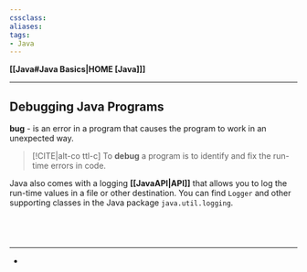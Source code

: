 ```yaml
---
cssclass:
aliases:
tags:
- Java
---
```

**[[Java#Java Basics|HOME [Java]]]**

---
## Debugging Java Programs
**bug** - is an error in a program that causes the program to work in an unexpected way.

>[!CITE|alt-co ttl-c] To **debug** a program is to identify and fix the run-time errors in code.

Java also comes with a logging **[[JavaAPI|API]]** that allows you to log the run-time values in a file or other destination. You can find `Logger` and other supporting classes in the Java package `java.util.logging`.

<br>

# 
---
- 